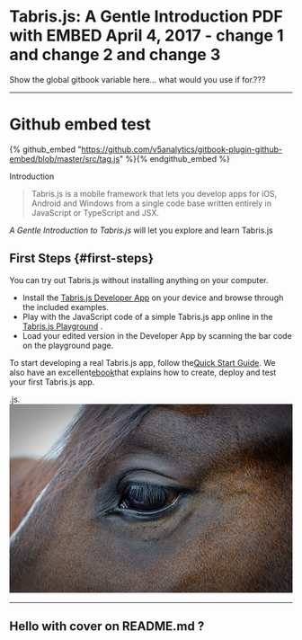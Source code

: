 # Tabris.js: A Gentle Introduction PDF with EMBED April 4, 2017 - change 1 and change 2 and change 3

Show the global gitbook variable here... what  would  you use if for.???


---
# Github embed test

{% github_embed "https://github.com/v5analytics/gitbook-plugin-github-embed/blob/master/src/tag.js" %}{% endgithub_embed %}





Introduction 

> Tabris.js is a mobile framework that lets you develop apps for iOS, Android and Windows from a single code base written entirely in JavaScript or TypeScript and JSX.

_A Gentle Introduction to Tabris.js_ will let you explore and learn Tabris.js

## First Steps {#first-steps}

You can try out Tabris.js without installing anything on your computer.

* Install the
  [Tabris.js Developer App](https://tabrisjs.com/tabris-js-docs/latest/developer-app.html)
  on your device and browse through the included examples.
* Play with the JavaScript code of a simple Tabris.js app online in the
  [Tabris.js Playground](https://tabrisjs.com/playground)
  .
* Load your edited version in the Developer App by scanning the bar code on the playground page.

To start developing a real Tabris.js app, follow the[Quick Start Guide](https://tabrisjs.com/tabris-js-docs/latest/getting-started.html). We also have an excellent[ebook](https://tabrisjs.com/downloads/)that explains how to create, deploy and test your first Tabris.js app.

.js.![](/cover.jpg)

---

## Hello with cover on README.md ?



